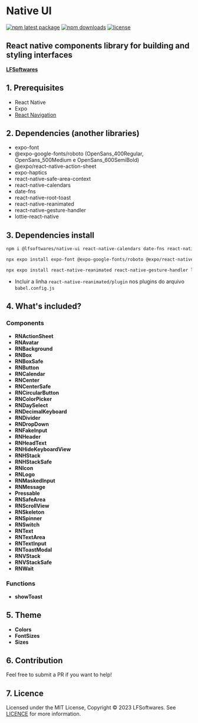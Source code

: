 # Native UI

[![npm latest package](https://img.shields.io/npm/v/@lfsoftwares/native-ui/latest.svg)](https://www.npmjs.com/package/@lfsoftwares/native-ui)
[![npm downloads](https://img.shields.io/npm/dm/@lfsoftwares/native-ui.svg)](https://npm-stat.com/charts.html?package=@lfsoftwares/native-ui)
[![license](https://img.shields.io/badge/license-MIT-blue.svg)](https://github.com/leofernandesbh/npm-libs/blob/0b911851e9a8ebe9670b3cb1f23c8277922c6f4f/LICENCE)

## React native components library for building and styling interfaces

[**LFSoftwares**](https://www.lfsoftwares.com.br/)

## 1. Prerequisites

- React Native 
- Expo
- [React Navigation](https://reactnavigation.org/docs/getting-started/)

## 2. Dependencies (another libraries)

- expo-font
- @expo-google-fonts/roboto (OpenSans_400Regular, OpenSans_500Medium e OpenSans_600SemiBold)
- @expo/react-native-action-sheet
- expo-haptics
- react-native-safe-area-context
- react-native-calendars
- date-fns
- react-native-root-toast
- react-native-reanimated
- react-native-gesture-handler
- lottie-react-native

## 3. Dependencies install

```bash
npm i @lfsoftwares/native-ui react-native-calendars date-fns react-native-root-toast
```
```bash
npx expo install expo-font @expo-google-fonts/roboto @expo/react-native-action-sheet expo-haptics react-native-safe-area-context
```
```bash
npx expo install react-native-reanimated react-native-gesture-handler lottie-react-native
```
- Incluir a linha ``react-native-reanimated/plugin`` nos plugins do arquivo ``babel.config.js``

## 4. What's included?

### Components

- **RNActionSheet**
- **RNAvatar**
- **RNBackground**
- **RNBox**
- **RNBoxSafe**
- **RNButton**
- **RNCalendar**
- **RNCenter**
- **RNCenterSafe**
- **RNCircularButton**
- **RNColorPicker**
- **RNDaySelect**
- **RNDecimalKeyboard**
- **RNDivider**
- **RNDropDown**
- **RNFakeInput**
- **RNHeader**
- **RNHeadText**
- **RNHideKeyboardView**
- **RNHStack**
- **RNHStackSafe**
- **RNIcon**
- **RNLogo**
- **RNMaskedInput**
- **RNMessage**
- **Pressable**
- **RNSafeArea**
- **RNScrollView**
- **RNSkeleton**
- **RNSpinner**
- **RNSwitch**
- **RNText**
- **RNTextArea**
- **RNTextInput**
- **RNToastModal**
- **RNVStack**
- **RNVStackSafe**
- **RNWait**

### Functions

- **showToast**

## 5. Theme

- **Colors**
- **FontSizes**
- **Sizes**

## 6. Contribution

Feel free to submit a PR if you want to help!

## 7. Licence

Licensed under the MIT License, Copyright © 2023 LFSoftwares. See [LICENCE](https://github.com/leofernandesbh/npm-libs/blob/0b911851e9a8ebe9670b3cb1f23c8277922c6f4f/LICENCE) for more information.